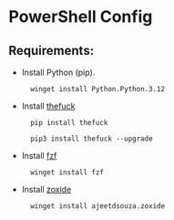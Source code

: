 # PowerShell Config

## Requirements:

* Install Python (pip).

        winget install Python.Python.3.12

* Install [thefuck](https://github.com/nvbn/thefuck#installation)

        pip install thefuck

        pip3 install thefuck --upgrade

* Install [fzf](https://github.com/junegunn/fzf#windows)

        winget install fzf

* Install [zoxide](https://github.com/ajeetdsouza/zoxide?tab=readme-ov-file#installation)

        winget install ajeetdsouza.zoxide
